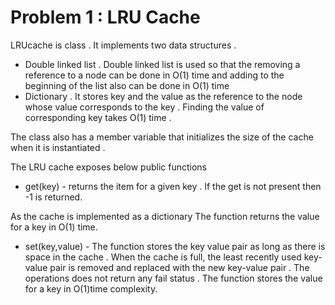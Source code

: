 # Problem 1 : LRU Cache 
LRUcache is  class . It implements two data structures . 
* Double linked list  . Double linked list is used so that the removing a reference to a node can be done  in O(1) time and adding to the beginning of the list also can be done in O(1) time 
* Dictionary .  It stores key and the value as the reference to the node whose value corresponds to the key . Finding the value of corresponding  key takes O(1) time . 

The class also has  a member variable that initializes the size of the cache when it is instantiated  . 


The LRU cache exposes below public functions  
* get(key) -  returns the item for a given key . If the get is not present then  -1 is returned.

As the cache is implemented as a dictionary
The function returns the  value for a key in O(1) time.
* set(key,value) - The function stores the key value pair as long as there is space in the cache . 
When the cache is full, the least recently used key-value pair is removed and replaced with the new key-value pair . The operations does not return any fail status . 
The function stores the value for a key in O(1)time complexity. 

 



